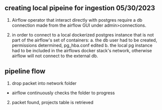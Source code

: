 ## creating local pipeine for ingestion 05/30/2023

1. Airflow operator that interact directly with postgres
require a db connection made from the airflow GUI under admin>connections.

2. in order to connect to a local dockerized postgres instance that is not
part of the airflow's set of containers:
  a. the db user had to be created, permissions determined, pg_hba.conf edited
  b. the local pg instance had to be included in the airflows docker stack's network, otherwise airflow will not connect to the external db. 

## pipeline flow 

1. drop packet into network folder 
- airflow continuously checks the folder to progress 
2. packet found, projects table is retrieved
